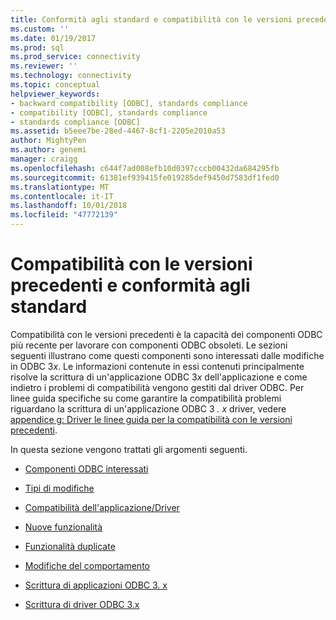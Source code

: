 ```yaml
---
title: Conformità agli standard e compatibilità con le versioni precedenti | Microsoft Docs
ms.custom: ''
ms.date: 01/19/2017
ms.prod: sql
ms.prod_service: connectivity
ms.reviewer: ''
ms.technology: connectivity
ms.topic: conceptual
helpviewer_keywords:
- backward compatibility [ODBC], standards compliance
- compatibility [ODBC], standards compliance
- standards compliance [ODBC]
ms.assetid: b5eee7be-28ed-4467-8cf1-2205e2010a53
author: MightyPen
ms.author: genemi
manager: craigg
ms.openlocfilehash: c644f7ad008efb10d0397cccb00432da684295fb
ms.sourcegitcommit: 61381ef939415fe019285def9450d7583df1fed0
ms.translationtype: MT
ms.contentlocale: it-IT
ms.lasthandoff: 10/01/2018
ms.locfileid: "47772139"
---
```

# <a name="backward-compatibility-and-standards-compliance"></a>Compatibilità con le versioni precedenti e conformità agli standard
Compatibilità con le versioni precedenti è la capacità dei componenti ODBC più recente per lavorare con componenti ODBC obsoleti. Le sezioni seguenti illustrano come questi componenti sono interessati dalle modifiche in ODBC 3*x*. Le informazioni contenute in essi contenuti principalmente risolve la scrittura di un'applicazione ODBC 3*x* dell'applicazione e come indietro i problemi di compatibilità vengono gestiti dal driver ODBC. Per linee guida specifiche su come garantire la compatibilità problemi riguardano la scrittura di un'applicazione ODBC 3 *. x* driver, vedere [appendice g: Driver le linee guida per la compatibilità con le versioni precedenti](../../../odbc/reference/appendixes/appendix-g-driver-guidelines-for-backward-compatibility.md).  
  
 In questa sezione vengono trattati gli argomenti seguenti.  
  
-   [Componenti ODBC interessati](../../../odbc/reference/develop-app/affected-odbc-components.md)  
  
-   [Tipi di modifiche](../../../odbc/reference/develop-app/types-of-changes.md)  
  
-   [Compatibilità dell'applicazione/Driver](../../../odbc/reference/develop-app/application-and-driver-compatibility.md)  
  
-   [Nuove funzionalità](../../../odbc/reference/develop-app/new-features.md)  
  
-   [Funzionalità duplicate](../../../odbc/reference/develop-app/duplicated-features.md)  
  
-   [Modifiche del comportamento](../../../odbc/reference/develop-app/behavioral-changes.md)  
  
-   [Scrittura di applicazioni ODBC 3. x](../../../odbc/reference/develop-app/writing-odbc-3-x-applications.md)  
  
-   [Scrittura di driver ODBC 3.x](../../../odbc/reference/develop-app/writing-odbc-3-x-drivers.md)

